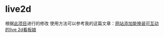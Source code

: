 # live2d
根据[此项目](https://github.com/stevenjoezhang/live2d-widget)进行的修改
使用方法可以参考我的这篇文章：[网站添加能换装可互动的live 2d看板娘](https://blog.ahzoo.cn/p/b206201.html)
